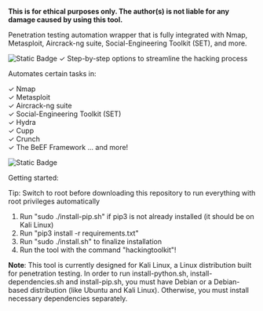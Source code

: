 **This is for ethical purposes only. The author(s) is not liable for any damage caused by using this tool.**

Penetration testing automation wrapper that is fully integrated with Nmap, Metasploit, Aircrack-ng suite, Social-Engineering Toolkit (SET), and more.

<img alt="Static Badge" src="https://img.shields.io/badge/Beginner_friendly-green?style=plastic">    
✓ Step-by-step options to streamline the hacking process        

Automates certain tasks in: 

✓ Nmap     
✓ Metasploit      
✓ Aircrack-ng suite    
✓ Social-Engineering Toolkit (SET)      
✓ Hydra      
✓ Cupp     
✓ Crunch     
✓ The BeEF Framework ... and more!

<img alt="Static Badge" src="https://img.shields.io/badge/STATUS%3A-v1.2-blue">

Getting started:

Tip: Switch to root before downloading this repository to run everything with root privileges automatically

1. Run "sudo ./install-pip.sh" if pip3 is not already installed (it should be on Kali Linux)    
2. Run "pip3 install -r requirements.txt"   
3. Run "sudo ./install.sh" to finalize installation   
4. Run the tool with the command "hackingtoolkit"!   

**Note**: This tool is currently designed for Kali Linux, a Linux distribution built for penetration testing. In order to run install-python.sh, install-dependencies.sh and install-pip.sh, you must have Debian or a Debian-based distribution (like Ubuntu and Kali Linux). Otherwise, you must install necessary dependencies separately.

